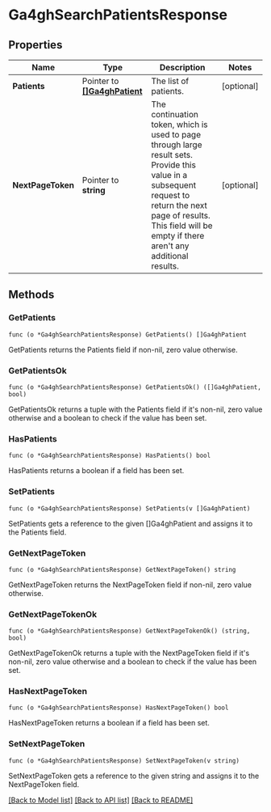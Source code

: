 # Ga4ghSearchPatientsResponse

## Properties

Name | Type | Description | Notes
------------ | ------------- | ------------- | -------------
**Patients** | Pointer to [**[]Ga4ghPatient**](ga4ghPatient.md) | The list of patients. | [optional] 
**NextPageToken** | Pointer to **string** | The continuation token, which is used to page through large result sets. Provide this value in a subsequent request to return the next page of results. This field will be empty if there aren&#39;t any additional results. | [optional] 

## Methods

### GetPatients

`func (o *Ga4ghSearchPatientsResponse) GetPatients() []Ga4ghPatient`

GetPatients returns the Patients field if non-nil, zero value otherwise.

### GetPatientsOk

`func (o *Ga4ghSearchPatientsResponse) GetPatientsOk() ([]Ga4ghPatient, bool)`

GetPatientsOk returns a tuple with the Patients field if it's non-nil, zero value otherwise
and a boolean to check if the value has been set.

### HasPatients

`func (o *Ga4ghSearchPatientsResponse) HasPatients() bool`

HasPatients returns a boolean if a field has been set.

### SetPatients

`func (o *Ga4ghSearchPatientsResponse) SetPatients(v []Ga4ghPatient)`

SetPatients gets a reference to the given []Ga4ghPatient and assigns it to the Patients field.

### GetNextPageToken

`func (o *Ga4ghSearchPatientsResponse) GetNextPageToken() string`

GetNextPageToken returns the NextPageToken field if non-nil, zero value otherwise.

### GetNextPageTokenOk

`func (o *Ga4ghSearchPatientsResponse) GetNextPageTokenOk() (string, bool)`

GetNextPageTokenOk returns a tuple with the NextPageToken field if it's non-nil, zero value otherwise
and a boolean to check if the value has been set.

### HasNextPageToken

`func (o *Ga4ghSearchPatientsResponse) HasNextPageToken() bool`

HasNextPageToken returns a boolean if a field has been set.

### SetNextPageToken

`func (o *Ga4ghSearchPatientsResponse) SetNextPageToken(v string)`

SetNextPageToken gets a reference to the given string and assigns it to the NextPageToken field.


[[Back to Model list]](../README.md#documentation-for-models) [[Back to API list]](../README.md#documentation-for-api-endpoints) [[Back to README]](../README.md)


